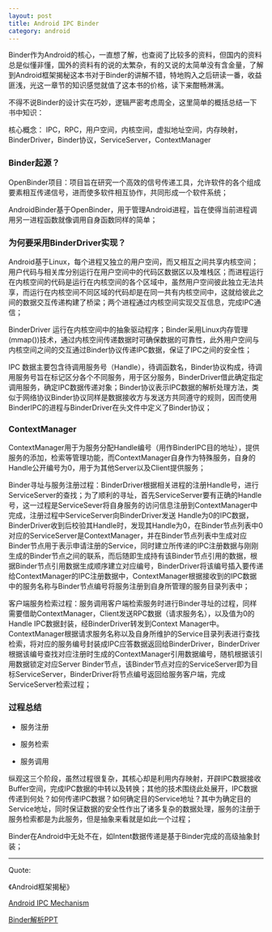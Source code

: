 ```yaml
---
layout: post
title: Android IPC Binder
category: android
---
```


Binder作为Android的核心，一直想了解，也查阅了比较多的资料，但国内的资料总是似懂非懂，国外的资料有的说的太繁杂，有的又说的太简单没有含金量，了解到Android框架揭秘这本书对于Binder的讲解不错，特地购入之后研读一番，收益匪浅，光这一章节的知识感觉就值了这本书的价格，读下来酣畅淋漓。

不得不说Binder的设计实在巧妙，逻辑严密考虑周全，这里简单的概括总结一下书中知识：

核心概念：  IPC，RPC，用户空间，内核空间，虚拟地址空间，内存映射，BinderDriver，Binder协议，ServiceServer，ContextManager


### Binder起源？

OpenBinder项目：项目旨在研究一个高效的信号传递工具，允许软件的各个组成要素相互传递信号，进而使多软件相互协作，共同形成一个软件系统；

AndroidBinder基于OpenBinder，用于管理Android进程，旨在使得当前进程调用另一进程函数就像调用自身函数同样的简单；

### 为何要采用BinderDriver实现？

Android基于Linux，每个进程又独立的用户空间，而又相互之间共享内核空间；用户代码与相关库分别运行在用户空间中的代码区数据区以及堆栈区；而进程运行在内核空间的代码是运行在内核空间的各个区域中，虽然用户空间彼此独立无法共享，而运行在内核空间不同区域的代码却是在同一共有内核空间中，这就给彼此之间的数据交互传递构建了桥梁；两个进程通过内核空间实现交互信息，完成IPC通信；

BinderDriver 运行在内核空间中的抽象驱动程序；Binder采用Linux内存管理(mmap())技术，通过内核空间传递数据时可确保数据的可靠性，此外用户空间与内核空间之间的交互通过Binder协议传递IPC数据，保证了IPC之间的安全性；


IPC 数据主要包含待调用服务号（Handle），待调函数名，Binder协议构成，待调用服务号旨在标记区分各个不同服务，用于区分服务，BinderDriver借此确定指定调用服务，确定IPC数据传递对象；Binder协议表示IPC数据的解析处理方法，类似于网络协议Binder协议同样是数据接收方与发送方共同遵守的规则，因而使用BinderIPC的进程与BinderDriver在头文件中定义了Binder协议；

### ContextManager

ContextManager用于为服务分配Handle编号（用作BinderIPC目的地址），提供服务的添加，检索等管理功能，而ContextManager自身作为特殊服务，自身的Handle公开编号为0，用于为其他Server以及Client提供服务；

Binder寻址与服务注册过程：BinderDriver根据相关进程的注册Handle号，进行ServiceServer的查找；为了顺利的寻址，首先ServiceServer要有正确的Handle号，这一过程是ServiceSever将自身服务的访问信息注册到ContextManager中完成，注册过程中ServiceServer向BinderDriver发送 Handle为0的IPC数据，BinderDriver收到后校验其Handle时，发现其Handle为0，在Binder节点列表中0对应的ServiceServer是ContextManager，并在Binder节点列表中生成对应Binder节点用于表示申请注册的Service，同时建立所传递的IPC注册数据与刚刚生成的Binder节点之间的联系，而后随即生成持有该Binder节点引用的数据，根据Binder节点引用数据生成顺序建立对应编号，BinderDriver将该编号插入要传递给ContextManager的IPC注册数据中，ContextManager根据接收到的IPC数据中的服务名称与Binder节点编号将服务注册到自身所管理的服务目录列表中；

客户端服务检索过程：服务调用客户端检索服务时进行Binder寻址的过程，同样需要借助ContextManager，Client发送RPC数据（请求服务名），以及值为0的Handle IPC数据封装，经BinderDriver转发到Context Manager中。ContextManager根据请求服务名称以及自身所维护的Service目录列表进行查找检索，将对应的服务编号封装成IPC应答数据返回给BinderDriver，BinderDriver根据该编号查找对应注册时生成的ContextManager引用数据编号，随机根据该引用数据锁定对应Server Binder节点，该Binder节点对应的ServiceServer即为目标ServiceServer，BinderDriver将节点编号返回给服务客户端，完成ServiceServer检索过程；


### 过程总结

* 服务注册

* 服务检索

* 服务调用

纵观这三个阶段，虽然过程很复杂，其核心却是利用内存映射，开辟IPC数据接收Buffer空间，完成IPC数据的中转以及转换；其他的技术围绕此处展开，IPC数据传递到何处？如何传递IPC数据？如何确定目的Service地址？其中为确定目的Service地址，同时保证数据的安全性作出了诸多复杂的数据处理，服务的注册于服务检索都是为此服务，但是抽象来看就是如此一个过程；

Binder在Android中无处不在，如Intent数据传递是基于Binder完成的高级抽象封装；




















---

Quote:

《Android框架揭秘》

[Android IPC Mechanism](https://www.dre.vanderbilt.edu/~schmidt/cs282/PDFs/android-binder-ipc.pdf)

[Binder解析PPT](http://www.devtf.cn/?p=983)
